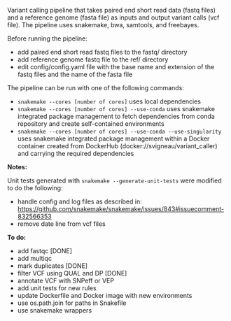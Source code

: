 Variant calling pipeline that takes paired end short read data (fastq files) and a reference genome (fasta file) as inputs and output variant calls (vcf file).
The pipeline uses snakemake, bwa, samtools, and freebayes.

Before running the pipeline:
- add paired end short read fastq files to the fastq/ directory
- add reference genome fastq file to the ref/ directory 
- edit config/config.yaml file with the base name and extension of the fastq files and the name of the fasta file 

The pipeline can be run with one of the following commands:
- `snakemake --cores [number of cores]` uses local dependencies
- `snakemake --cores [number of cores] --use-conda` uses snakemake integrated package management to fetch dependencies from conda repository and create self-contained environments
- `snakemake --cores [number of cores] --use-conda --use-singularity` uses snakemake integrated package management within a Docker container created from DockerHub (docker://svigneau/variant_caller) and carrying the required dependencies

**Notes:**

Unit tests generated with `snakemake --generate-unit-tests` were modified to do the following:
- handle config and log files as described in: https://github.com/snakemake/snakemake/issues/843#issuecomment-832566353
- remove date line from vcf files

**To do:**
- add fastqc [DONE]
- add multiqc
- mark duplicates [DONE]
- filter VCF using QUAL and DP [DONE]
- annotate VCF with SNPeff or VEP
- add unit tests for new rules
- update Dockerfile and Docker image with new environments
- use os.path.join for paths in Snakefile
- use snakemake wrappers
